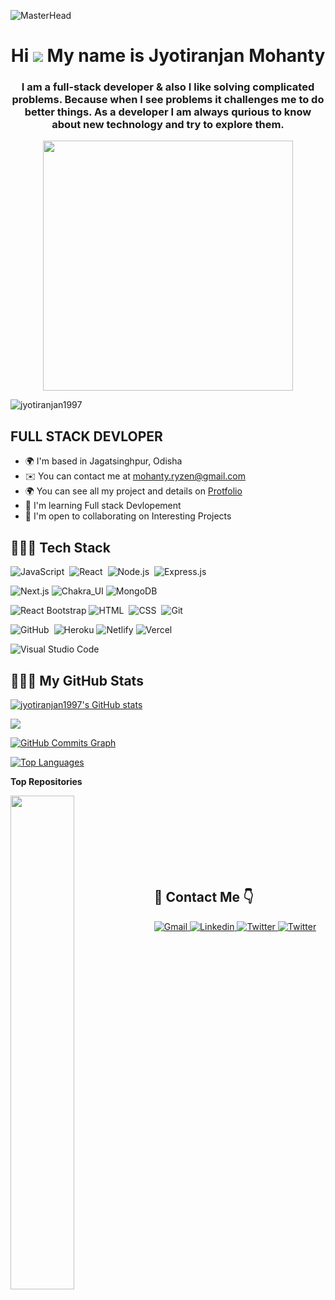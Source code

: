 ![MasterHead](https://developerariyan.com/wp-content/uploads/2021/03/coming_soon.gif)
<h1 align="center">Hi  <img src="https://user-images.githubusercontent.com/18350557/176309783-0785949b-9127-417c-8b55-ab5a4333674e.gif" /> My name is Jyotiranjan Mohanty</h1>
<h3 align="center">I am a full-stack developer & also I like solving complicated problems. Because when I see problems it challenges me to do better things. As a developer I am always qurious to know about new technology and try to explore them.  </h3>
<p align="center"><img  width="400" src="https://camo.githubusercontent.com/8bf6f6d78abc81fcf9c49f10649423e73ea44bc248e83aaae8759d401c829a84/68747470733a2f2f70687973696373677572756b756c2e66696c65732e776f726470726573732e636f6d2f323031392f30322f6368617261637465722d312e676966"/img> </p>
<p align="left"> <img src="https://komarev.com/ghpvc/?username=jyotiranjan1997&label=Profile%20views&color=0e75b6&style=flat" alt="jyotiranjan1997" /> </p>


FULL STACK DEVLOPER
-------------------

* 🌍  I'm based in Jagatsinghpur, Odisha
* ✉️  You can contact me at [mohanty.ryzen@gmail.com](mailto:mohanty.ryzen@gmail.com)
* 🌍  You can see all my project and details on <a href="https://jyotiranjan1997.github.io">Protfolio </a> 
* 🧠  I'm learning Full stack Devlopement
* 🤝  I'm open to collaborating on Interesting Projects

## 👨🏻‍💻 Tech Stack
![JavaScript](https://img.shields.io/badge/-JavaScript-05122A?style=flat&logo=javascript)&nbsp;
![React](https://img.shields.io/badge/-React-05122A?style=flat&logo=react)&nbsp;
![Node.js](https://img.shields.io/badge/-Node.js-05122A?style=flat&logo=node.js)&nbsp;
![Express.js](https://img.shields.io/badge/-Express-black?style=flat-square&logo=expressjs)

![Next.js](https://img.shields.io/badge/-Next-black?style=flat-square&logo=Next.js)
![Chakra_UI](https://img.shields.io/badge/-Material_UI-black?style=flat-square&logo=material-ui)
![MongoDB](https://img.shields.io/badge/-MongoDB-black?style=flat-square&logo=mongodb)

![React Bootstrap](https://img.shields.io/badge/-Bootstrap-05122A?style=flat&logo=bootstrap&logoColor=563D7C)
![HTML](https://img.shields.io/badge/-HTML-05122A?style=flat&logo=HTML5)&nbsp;
![CSS](https://img.shields.io/badge/-CSS-05122A?style=flat&logo=CSS3&logoColor=1572B6)&nbsp;
![Git](https://img.shields.io/badge/-Git-05122A?style=flat&logo=git)&nbsp;

![GitHub](https://img.shields.io/badge/-GitHub-05122A?style=flat&logo=github)&nbsp;
![Heroku](https://img.shields.io/badge/-Heroku-black?style=flat-square&logo=heroku)
![Netlify](https://img.shields.io/badge/-Netlify-black?style=flat-square&logo=netlify)
![Vercel](https://img.shields.io/badge/-Vercel-black?style=flat-square&logo=vercel)

![Visual Studio Code](https://img.shields.io/badge/-Visual%20Studio%20Code-05122A?style=flat&logo=visual-studio-code&logoColor=007ACC)&nbsp;






## 👨🏻‍💻 My GitHub Stats

<a href="http://www.github.com/jyotiranjan1997"><img src="https://github-readme-stats.vercel.app/api?username=jyotiranjan1997&show_icons=true&hide=&count_private=true&title_color=f97316&text_color=ffffff&icon_color=84cc16&bg_color=1c1917&hide_border=true&show_icons=true" alt="jyotiranjan1997's GitHub stats" /></a>

<a href="http://www.github.com/jyotiranjan1997"><img src="https://github-readme-streak-stats.herokuapp.com/?user=jyotiranjan1997&stroke=ffffff&background=1c1917&ring=f97316&fire=f97316&currStreakNum=ffffff&currStreakLabel=f97316&sideNums=ffffff&sideLabels=ffffff&dates=ffffff&hide_border=true" /></a>

<a href="http://www.github.com/jyotiranjan1997"><img src="https://github-readme-activity-graph.cyclic.app/graph?username=jyotiranjan1997&bg_color=1c1917&color=ffffff&line=84cc16&point=ffffff&area_color=1c1917&area=true&hide_border=true&custom_title=GitHub%20Commits%20Graph" alt="GitHub Commits Graph" /></a>

<a href="https://github.com/jyotiranjan1997" align="left"><img src="https://github-readme-stats.vercel.app/api/top-langs/?username=jyotiranjan1997&langs_count=10&title_color=f97316&text_color=ffffff&icon_color=84cc16&bg_color=1c1917&hide_border=true&locale=en&custom_title=Top%20%Languages" alt="Top Languages" /></a>

<b>Top Repositories</b>

<div width="100%" align="center"><a href="https://github.com/bArSu45/Beautybebo.com-Cloned" align="left"><img align="left" width="45%" src="https://github-readme-stats.vercel.app/api/pin/?username=bArSu45&repo=Beautybebo.com-Cloned&title_color=f97316&text_color=ffffff&icon_color=84cc16&bg_color=1c1917&hide_border=true&locale=en" /></a></div><br /><br /><br /><br /><br /><br /><br />

  

## 📩 Contact Me 👇

<a href="mohanty.ryzen@gmail.com">
    <img src="https://img.shields.io/badge/Gmail-D14836?style=for-the-badge&logo=gmail&logoColor=white" alt="Gmail"/>
</a>
<a href="https://www.linkedin.com/in/jyoti-ranjan-mohanty-81a240193/">
    <img src="https://img.shields.io/badge/LinkedIn-0077B5?style=for-the-badge&logo=linkedin&logoColor=white" alt="Linkedin"/>
</a>
<a href="https://twitter.com/JYOTIRA38754604">
    <img src="https://img.shields.io/badge/Twitter-1DA1F2?style=for-the-badge&logo=twitter&logoColor=white" alt="Twitter"/>
</a>
<a href="https://stackoverflow.com/users/20256518">
    <img src="https://img.shields.io/badge/-Stackoverflow-FE7A16?style=for-the-badge&logo=stack-overflow&logoColor=white" alt="Twitter"/>
</a>

<!---
jyotiranjan1997/jyotiranjan1997 is a ✨ special ✨ repository because its `README.md` (this file) appears on your GitHub profile.
You can click the Preview link to take a look at your changes.
--->
